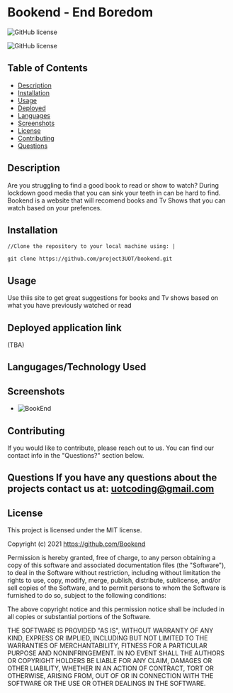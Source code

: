 # Bookend - End Boredom

![GitHub license](https://img.shields.io/badge/license-MIT-ff69b4.svg)

![GitHub license](https://img.shields.io/badge/license-MIT-ff69b4.svg)

## Table of Contents 

- [Description](#description)
- [Installation](#installation)
- [Usage](#usage)
- [Deployed](#deployed)
- [Languages](#languages)
- [Screenshots](#screenshots)
- [License](#license)
- [Contributing](#contributing)
- [Questions](#questions)

## Description
Are you struggling to find a good book to read or show to watch? During lockdown good media that you can sink your teeth in can be hard to find. Bookend is a website that will recomend books and Tv Shows that you can watch based on your prefences. 

## Installation
```
//Clone the repository to your local machine using: |

git clone https://github.com/project3UOT/bookend.git

```

## Usage 
Use thiis site to get great suggestions for books and Tv shows based on what you have previously watched or read

## Deployed application link
(TBA)

## Langugages/Technology Used

## Screenshots
- ![BookEnd](https://user-images.githubusercontent.com/71106177/119247106-155d9180-bb55-11eb-8cfc-9777d0972e66.png)

## Contributing
If you would like to contribute, please reach out to us. You can find our contact info in the "Questions?" section below.

## Questions If you have any questions about the projects contact us at: uotcoding@gmail.com

## License
This project is licensed under the MIT license.

Copyright (c) 2021 https://github.com/Bookend

Permission is hereby granted, free of charge, to any person obtaining a copy of this software and associated documentation files (the "Software"), to deal in the Software without restriction, including without limitation the rights to use, copy, modify, merge, publish, distribute, sublicense, and/or sell copies of the Software, and to permit persons to whom the Software is furnished to do so, subject to the following conditions:

The above copyright notice and this permission notice shall be included in all copies or substantial portions of the Software.

THE SOFTWARE IS PROVIDED "AS IS", WITHOUT WARRANTY OF ANY KIND, EXPRESS OR IMPLIED, INCLUDING BUT NOT LIMITED TO THE WARRANTIES OF MERCHANTABILITY, FITNESS FOR A PARTICULAR PURPOSE AND NONINFRINGEMENT. IN NO EVENT SHALL THE AUTHORS OR COPYRIGHT HOLDERS BE LIABLE FOR ANY CLAIM, DAMAGES OR OTHER LIABILITY, WHETHER IN AN ACTION OF CONTRACT, TORT OR OTHERWISE, ARISING FROM, OUT OF OR IN CONNECTION WITH THE SOFTWARE OR THE USE OR OTHER DEALINGS IN THE SOFTWARE.
